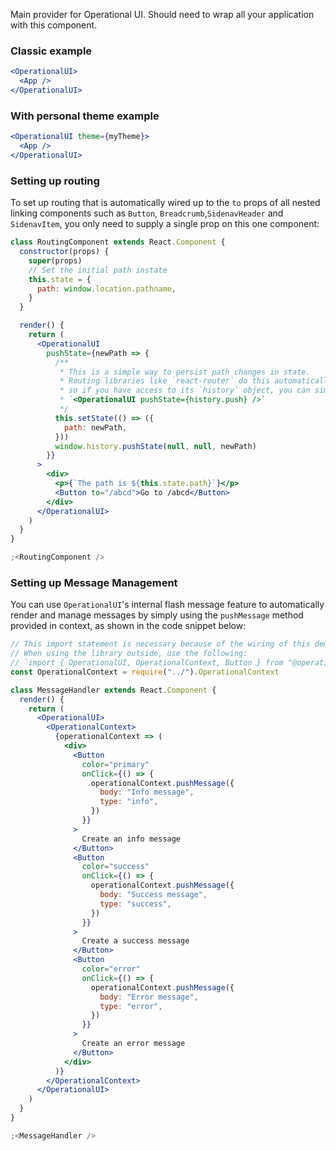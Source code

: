 Main provider for Operational UI. Should need to wrap all your application with this component.

### Classic example

```jsx static
<OperationalUI>
  <App />
</OperationalUI>
```

### With personal theme example

```jsx static
<OperationalUI theme={myTheme}>
  <App />
</OperationalUI>
```

### Setting up routing

To set up routing that is automatically wired up to the `to` props of all nested linking components such as `Button`, `Breadcrumb`,`SidenavHeader` and `SidenavItem`, you only need to supply a single prop on this one component:

```jsx
class RoutingComponent extends React.Component {
  constructor(props) {
    super(props)
    // Set the initial path instate
    this.state = {
      path: window.location.pathname,
    }
  }

  render() {
    return (
      <OperationalUI
        pushState={newPath => {
          /**
           * This is a simple way to persist path changes in state.
           * Routing libraries like `react-router` do this automatically,
           * so if you have access to its `history` object, you can simply do
           * `<OperationalUI pushState={history.push} />`
           */
          this.setState(() => ({
            path: newPath,
          }))
          window.history.pushState(null, null, newPath)
        }}
      >
        <div>
          <p>{`The path is ${this.state.path}`}</p>
          <Button to="/abcd">Go to /abcd</Button>
        </div>
      </OperationalUI>
    )
  }
}

;<RoutingComponent />
```

### Setting up Message Management

You can use `OperationalUI`'s internal flash message feature to automatically render and manage messages by simply using the `pushMessage` method provided in context, as shown in the code snippet below:

```jsx
// This import statement is necessary because of the wiring of this demo website.
// When using the library outside, use the following:
// `import { OperationalUI, OperationalContext, Button } from "@operational/components"`
const OperationalContext = require("../").OperationalContext

class MessageHandler extends React.Component {
  render() {
    return (
      <OperationalUI>
        <OperationalContext>
          {operationalContext => (
            <div>
              <Button
                color="primary"
                onClick={() => {
                  operationalContext.pushMessage({
                    body: "Info message",
                    type: "info",
                  })
                }}
              >
                Create an info message
              </Button>
              <Button
                color="success"
                onClick={() => {
                  operationalContext.pushMessage({
                    body: "Success message",
                    type: "success",
                  })
                }}
              >
                Create a success message
              </Button>
              <Button
                color="error"
                onClick={() => {
                  operationalContext.pushMessage({
                    body: "Error message",
                    type: "error",
                  })
                }}
              >
                Create an error message
              </Button>
            </div>
          )}
        </OperationalContext>
      </OperationalUI>
    )
  }
}

;<MessageHandler />
```
